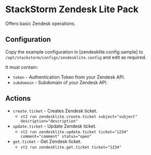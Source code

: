 # StackStorm Zendesk Lite Pack

Offers basic Zendesk operations.

## Configuration

Copy the example configuration in [zendesklite.config.sample]
to `/opt/stackstorm/configs/zendesklite.config` and edit as required.

It must contain:

* ``token`` - Authentication Token from your Zendesk API.
* ``subdomain`` - Subdomain of your Zendesk API.

## Actions

* `create.ticket` - Creates Zendesk ticket.
    * `st2 run zendesklite.create.ticket subject="subject" description="description"`
* `update.ticket` - Update Zendesk ticket.
    * `st2 run zendesklite.update.ticket ticket="1234" comment="comment" status="open"`
* `get.ticket` - Get Zendesk ticket.
    * `st2 run zendesklite.get.ticket ticket="1234"`
